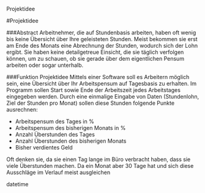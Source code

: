 Projektidee

#Projektidee

###Abstract
Arbeitnehmer, die auf Stundenbasis arbeiten, haben oft wenig bis keine Übersicht über Ihre geleisteten Stunden. Meist bekommen sie erst am Ende des Monats eine Abrechnung der Stunden, wodurch sich der Lohn ergibt. Sie haben keine detailgetreue Einsicht, die sie täglich verfolgen können, um zu schauen, ob sie gerade über dem eigentlichen Pensum arbeiten oder sogar unterhalb.

###Funktion Projektidee
Mittels einer Software soll es Arbeitern möglich sein, eine Übersicht über Ihr Arbeitspensum auf Tagesbasis zu erhalten. Im Programm sollen Start sowie Ende der Arbeitszeit jedes Arbeitstages eingegeben werden. Durch eine einmalige Eingabe von Daten (Stundenlohn, Ziel der Stunden pro Monat) sollen diese Stunden folgende Punkte ausrechnen:
- Arbeitspensum des Tages in %
- Arbeitspensum des bisherigen Monats in %
- Anzahl Überstunden des Tages
- Anzahl Überstunden des bisherigen Monats
- Bisher verdientes Geld

Oft denken sie, da sie einen Tag lange im Büro verbracht haben, dass sie viele Überstunden machen. Da ein Monat aber 30 Tage hat und sich diese Ausschläge im Verlauf meist ausgleichen

datetime 